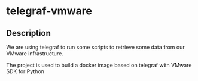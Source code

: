 # telegraf-vmware

## Description
We are using telegraf to run some scripts to retrieve some data from our VMware 
infrastructure.

The project is used to build a docker image based on telegraf with VMware SDK for Python
